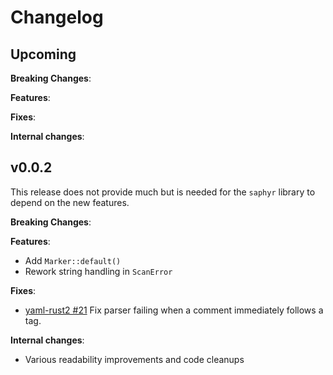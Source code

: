 # Changelog

## Upcoming

**Breaking Changes**:

**Features**:

**Fixes**:

**Internal changes**:

## v0.0.2

This release does not provide much but is needed for the `saphyr` library to
depend on the new features.

**Breaking Changes**:

**Features**:
- Add `Marker::default()`
- Rework string handling in `ScanError`

**Fixes**:
- [yaml-rust2 #21](https://github.com/Ethiraric/yaml-rust2/issues/21#issuecomment-2053513507)
  Fix parser failing when a comment immediately follows a tag.

**Internal changes**:
- Various readability improvements and code cleanups
